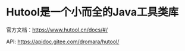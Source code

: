 # Hutool是一个小而全的Java工具类库

官方文档：https://www.hutool.cn/docs/#/

API: https://apidoc.gitee.com/dromara/hutool/
